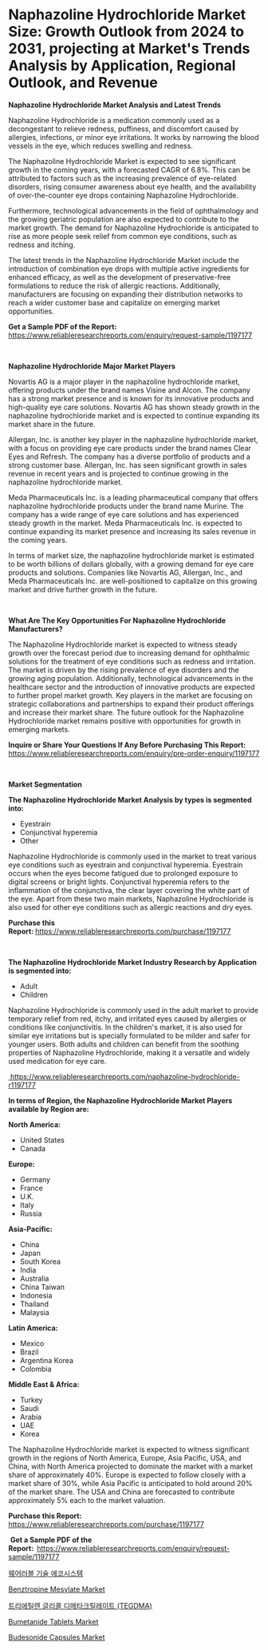 <p><h1>Naphazoline Hydrochloride Market Size: Growth Outlook from 2024 to 2031, projecting at Market's Trends Analysis by Application, Regional Outlook, and Revenue</h1></p><p><strong>Naphazoline Hydrochloride Market Analysis and Latest Trends</strong></p>
<p><p>Naphazoline Hydrochloride is a medication commonly used as a decongestant to relieve redness, puffiness, and discomfort caused by allergies, infections, or minor eye irritations. It works by narrowing the blood vessels in the eye, which reduces swelling and redness.</p><p>The Naphazoline Hydrochloride Market is expected to see significant growth in the coming years, with a forecasted CAGR of 6.8%. This can be attributed to factors such as the increasing prevalence of eye-related disorders, rising consumer awareness about eye health, and the availability of over-the-counter eye drops containing Naphazoline Hydrochloride.</p><p>Furthermore, technological advancements in the field of ophthalmology and the growing geriatric population are also expected to contribute to the market growth. The demand for Naphazoline Hydrochloride is anticipated to rise as more people seek relief from common eye conditions, such as redness and itching.</p><p>The latest trends in the Naphazoline Hydrochloride Market include the introduction of combination eye drops with multiple active ingredients for enhanced efficacy, as well as the development of preservative-free formulations to reduce the risk of allergic reactions. Additionally, manufacturers are focusing on expanding their distribution networks to reach a wider customer base and capitalize on emerging market opportunities.</p></p>
<p><strong>Get a Sample PDF of the Report:&nbsp;</strong> <a href="https://www.reliableresearchreports.com/enquiry/request-sample/1197177">https://www.reliableresearchreports.com/enquiry/request-sample/1197177</a></p>
<p>&nbsp;</p>
<p><strong>Naphazoline Hydrochloride Major Market Players</strong></p>
<p><p>Novartis AG is a major player in the naphazoline hydrochloride market, offering products under the brand names Visine and Alcon. The company has a strong market presence and is known for its innovative products and high-quality eye care solutions. Novartis AG has shown steady growth in the naphazoline hydrochloride market and is expected to continue expanding its market share in the future.</p><p>Allergan, Inc. is another key player in the naphazoline hydrochloride market, with a focus on providing eye care products under the brand names Clear Eyes and Refresh. The company has a diverse portfolio of products and a strong customer base. Allergan, Inc. has seen significant growth in sales revenue in recent years and is projected to continue growing in the naphazoline hydrochloride market.</p><p>Meda Pharmaceuticals Inc. is a leading pharmaceutical company that offers naphazoline hydrochloride products under the brand name Murine. The company has a wide range of eye care solutions and has experienced steady growth in the market. Meda Pharmaceuticals Inc. is expected to continue expanding its market presence and increasing its sales revenue in the coming years.</p><p>In terms of market size, the naphazoline hydrochloride market is estimated to be worth billions of dollars globally, with a growing demand for eye care products and solutions. Companies like Novartis AG, Allergan, Inc., and Meda Pharmaceuticals Inc. are well-positioned to capitalize on this growing market and drive further growth in the future.</p></p>
<p>&nbsp;</p>
<p><strong>What Are The Key Opportunities For Naphazoline Hydrochloride Manufacturers?</strong></p>
<p><p>The Naphazoline Hydrochloride market is expected to witness steady growth over the forecast period due to increasing demand for ophthalmic solutions for the treatment of eye conditions such as redness and irritation. The market is driven by the rising prevalence of eye disorders and the growing aging population. Additionally, technological advancements in the healthcare sector and the introduction of innovative products are expected to further propel market growth. Key players in the market are focusing on strategic collaborations and partnerships to expand their product offerings and increase their market share. The future outlook for the Naphazoline Hydrochloride market remains positive with opportunities for growth in emerging markets.</p></p>
<p><strong>Inquire or Share Your Questions If Any Before Purchasing This Report:</strong> <a href="https://www.reliableresearchreports.com/enquiry/pre-order-enquiry/1197177">https://www.reliableresearchreports.com/enquiry/pre-order-enquiry/1197177</a></p>
<p>&nbsp;</p>
<p><strong>Market Segmentation</strong></p>
<p><strong>The Naphazoline Hydrochloride Market Analysis by types is segmented into:</strong></p>
<p><ul><li>Eyestrain</li><li>Conjunctival hyperemia</li><li>Other</li></ul></p>
<p><p>Naphazoline Hydrochloride is commonly used in the market to treat various eye conditions such as eyestrain and conjunctival hyperemia. Eyestrain occurs when the eyes become fatigued due to prolonged exposure to digital screens or bright lights. Conjunctival hyperemia refers to the inflammation of the conjunctiva, the clear layer covering the white part of the eye. Apart from these two main markets, Naphazoline Hydrochloride is also used for other eye conditions such as allergic reactions and dry eyes.</p></p>
<p><strong>Purchase this Report:&nbsp;</strong><a href="https://www.reliableresearchreports.com/purchase/1197177">https://www.reliableresearchreports.com/purchase/1197177</a></p>
<p>&nbsp;</p>
<p><strong>The Naphazoline Hydrochloride Market Industry Research by Application is segmented into:</strong></p>
<p><ul><li>Adult</li><li>Children</li></ul></p>
<p><p>Naphazoline Hydrochloride is commonly used in the adult market to provide temporary relief from red, itchy, and irritated eyes caused by allergies or conditions like conjunctivitis. In the children's market, it is also used for similar eye irritations but is specially formulated to be milder and safer for younger users. Both adults and children can benefit from the soothing properties of Naphazoline Hydrochloride, making it a versatile and widely used medication for eye care.</p></p>
<p><a href="https://www.reliableresearchreports.com/naphazoline-hydrochloride-r1197177">&nbsp;https://www.reliableresearchreports.com/naphazoline-hydrochloride-r1197177</a></p>
<p><strong>In terms of Region, the Naphazoline Hydrochloride Market Players available by Region are:</strong></p>
<p>
    <p> <strong> North America: </strong>
        <ul>
            <li>United States</li>
            <li>Canada</li>
        </ul>
        </p> 
    <p> <strong> Europe: </strong>
        <ul>
            <li>Germany</li>
            <li>France</li>
            <li>U.K.</li>
            <li>Italy</li>
            <li>Russia</li>
        </ul>
        </p> 
    <p> <strong> Asia-Pacific: </strong>
        <ul>
            <li>China</li>
            <li>Japan</li>
            <li>South Korea</li>
            <li>India</li>
            <li>Australia</li>
            <li>China Taiwan</li>
            <li>Indonesia</li>
            <li>Thailand</li>
            <li>Malaysia</li>
        </ul>
        </p> 
    <p> <strong> Latin America: </strong>
        <ul>
            <li>Mexico</li>
            <li>Brazil</li>
            <li>Argentina Korea</li>
            <li>Colombia</li>
        </ul>
        </p> 
    <p> <strong> Middle East & Africa: </strong>
        <ul>
            <li>Turkey</li>
            <li>Saudi</li>
            <li>Arabia</li>
            <li>UAE</li>
            <li>Korea</li>
        </ul>
    </p>
    </p>
<p><p>The Naphazoline Hydrochloride market is expected to witness significant growth in the regions of North America, Europe, Asia Pacific, USA, and China, with North America projected to dominate the market with a market share of approximately 40%. Europe is expected to follow closely with a market share of 30%, while Asia Pacific is anticipated to hold around 20% of the market share. The USA and China are forecasted to contribute approximately 5% each to the market valuation.</p></p>
<p><strong>Purchase this Report: </strong><a href="https://www.reliableresearchreports.com/purchase/1197177">https://www.reliableresearchreports.com/purchase/1197177</a></p>
<p>&nbsp;<strong>Get a Sample PDF of the Report:&nbsp;&nbsp;</strong><a href="https://www.reliableresearchreports.com/enquiry/request-sample/1197177">https://www.reliableresearchreports.com/enquiry/request-sample/1197177</a></p>
<p><strong></strong></p>
<p><p><a href="https://github.com/konokaryan/Market-Research-Report-List-2/blob/main/444083084822.md">웨어러블 기술 에코시스템</a></p><p><a href="https://github.com/markmellon1/Market-Research-Report-List-1/blob/main/benztropine-mesylate-market.md">Benztropine Mesylate Market</a></p><p><a href="https://github.com/mithunmistry2258/Market-Research-Report-List-2/blob/main/612309584821.md">트리에틸렌 글리콜 디메타크릴레이트 (TEGDMA)</a></p><p><a href="https://github.com/qqkvdkuc33/Market-Research-Report-List-1/blob/main/bumetanide-tablets-market.md">Bumetanide Tablets Market</a></p><p><a href="https://github.com/eugeneKim6262/Market-Research-Report-List-1/blob/main/budesonide-capsules-market.md">Budesonide Capsules Market</a></p></p>